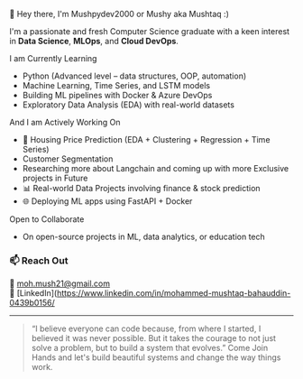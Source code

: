 👋 Hey there, I'm Mushpydev2000 or Mushy aka Mushtaq :)

 I'm a passionate and fresh Computer Science graduate with a keen interest in **Data Science**, **MLOps**, and **Cloud DevOps**.

I am Currently Learning
- Python (Advanced level – data structures, OOP, automation)
- Machine Learning, Time Series, and LSTM models
- Building ML pipelines with Docker & Azure DevOps
- Exploratory Data Analysis (EDA) with real-world datasets

And I am Actively Working On
- 🏡 Housing Price Prediction (EDA + Clustering + Regression + Time Series)
- Customer Segmentation
- Researching more about Langchain and coming up with more Exclusive projects in Future
- 📊 Real-world Data Projects involving finance & stock prediction
- 🌐 Deploying ML apps using FastAPI + Docker

Open to Collaborate
- On open-source projects in ML, data analytics, or education tech

### 📫 Reach Out
📩 moh.mush21@gmail.com  
💼 [LinkedIn](https://www.linkedin.com/in/mohammed-mushtaq-bahauddin-0439b0156/

---

> “I believe everyone can code because, from where I started, I believed it was never possible.
> But it takes the courage to not just solve a problem, but to build a system that evolves.”
> Come Join Hands and let's build beautiful systems and change the way things work.

